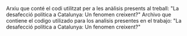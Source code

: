 Arxiu que conté el codi utilitzat per a les anàlisis presents al treball: "La desafecció política a Catalunya: Un fenomen creixent?"
Archivo que contiene el codigo utilizado para los analisis presentes en el trabajo: "La desafecció política a Catalunya: Un fenomen creixent?"

